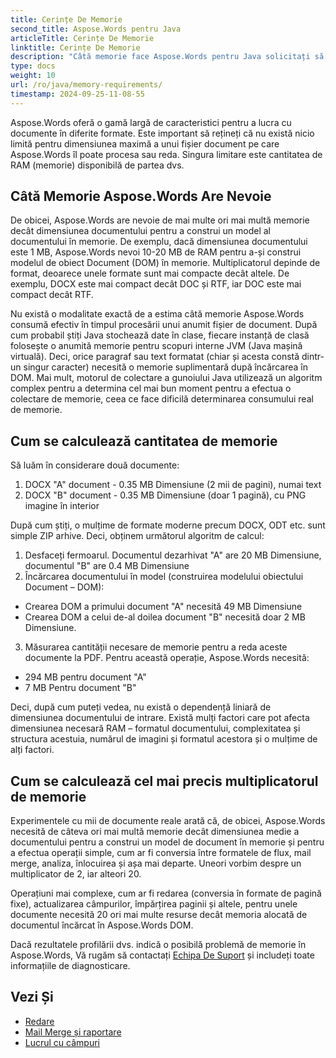 ```yaml
---
title: Cerințe De Memorie
second_title: Aspose.Words pentru Java
articleTitle: Cerințe De Memorie
linktitle: Cerințe De Memorie
description: "Câtă memorie face Aspose.Words pentru Java solicitați să lucrați cu documente? Aflați detaliile."
type: docs
weight: 10
url: /ro/java/memory-requirements/
timestamp: 2024-09-25-11-08-55
---
```


Aspose.Words oferă o gamă largă de caracteristici pentru a lucra cu documente în diferite formate. Este important să rețineți că nu există nicio limită pentru dimensiunea maximă a unui fișier document pe care Aspose.Words îl poate procesa sau reda. Singura limitare este cantitatea de RAM (memorie) disponibilă de partea dvs.

## Câtă Memorie Aspose.Words Are Nevoie

De obicei, Aspose.Words are nevoie de mai multe ori mai multă memorie decât dimensiunea documentului pentru a construi un model al documentului în memorie. De exemplu, dacă dimensiunea documentului este 1 MB, Aspose.Words nevoi 10-20 MB de RAM pentru a-și construi modelul de obiect Document (DOM) în memorie. Multiplicatorul depinde de format, deoarece unele formate sunt mai compacte decât altele. De exemplu, DOCX este mai compact decât DOC și RTF, iar DOC este mai compact decât RTF.

Nu există o modalitate exactă de a estima câtă memorie Aspose.Words consumă efectiv în timpul procesării unui anumit fișier de document. După cum probabil știți Java stochează date în clase, fiecare instanță de clasă folosește o anumită memorie pentru scopuri interne JVM (Java mașină virtuală). Deci, orice paragraf sau text formatat (chiar și acesta constă dintr-un singur caracter) necesită o memorie suplimentară după încărcarea în DOM. Mai mult, motorul de colectare a gunoiului Java utilizează un algoritm complex pentru a determina cel mai bun moment pentru a efectua o colectare de memorie, ceea ce face dificilă determinarea consumului real de memorie.

## Cum se calculează cantitatea de memorie

Să luăm în considerare două documente:

1. DOCX "A" document - 0.35 MB Dimensiune (2 mii de pagini), numai text
2. DOCX "B" document - 0.35 MB Dimensiune (doar 1 pagină), cu PNG imagine în interior

După cum știți, o mulțime de formate moderne precum DOCX, ODT etc. sunt simple ZIP arhive. Deci, obținem următorul algoritm de calcul:
1. Desfaceți fermoarul. Documentul dezarhivat "A" are 20 MB Dimensiune, documentul "B" are 0.4 MB Dimensiune
2. Încărcarea documentului în model (construirea modelului obiectului Document – DOM):
* Crearea DOM a primului document "A" necesită 49 MB Dimensiune
* Crearea DOM a celui de-al doilea document "B" necesită doar 2 MB Dimensiune.
3. Măsurarea cantității necesare de memorie pentru a reda aceste documente la PDF. Pentru această operație, Aspose.Words necesită:
  *  294 MB pentru document "A"
  * 7 MB Pentru document "B"

Deci, după cum puteți vedea, nu există o dependență liniară de dimensiunea documentului de intrare. Există mulți factori care pot afecta dimensiunea necesară RAM – formatul documentului, complexitatea și structura acestuia, numărul de imagini și formatul acestora și o mulțime de alți factori.

## Cum se calculează cel mai precis multiplicatorul de memorie

Experimentele cu mii de documente reale arată că, de obicei, Aspose.Words necesită de câteva ori mai multă memorie decât dimensiunea medie a documentului pentru a construi un model de document în memorie și pentru a efectua operații simple, cum ar fi conversia între formatele de flux, mail merge, analiza, înlocuirea și așa mai departe. Uneori vorbim despre un multiplicator de 2, iar alteori 20.

Operațiuni mai complexe, cum ar fi redarea (conversia în formate de pagină fixe), actualizarea câmpurilor, împărțirea paginii și altele, pentru unele documente necesită 20 ori mai multe resurse decât memoria alocată de documentul încărcat în Aspose.Words DOM.

Dacă rezultatele profilării dvs. indică o posibilă problemă de memorie în Aspose.Words, Vă rugăm să contactați [Echipa De Suport](/words/java/technical-support/) și includeți toate informațiile de diagnosticare.

## Vezi Și

* [Redare](/words/java/rendering/)
* [Mail Merge și raportare](/words/java/mail-merge-and-reporting/)
* [Lucrul cu câmpuri](/words/java/working-with-fields/)
